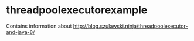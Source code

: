 # threadpoolexecutorexample
Contains information about http://blog.szulawski.ninja/threadpoolexecutor-and-java-8/
